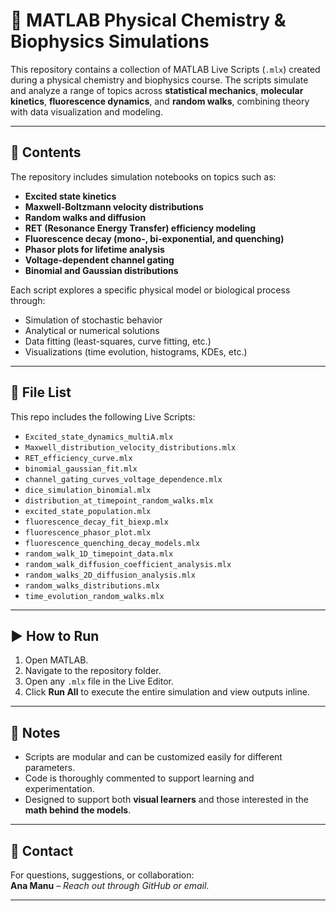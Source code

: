 # 🧪 MATLAB Physical Chemistry & Biophysics Simulations

This repository contains a collection of MATLAB Live Scripts (`.mlx`) created during a physical chemistry and biophysics course. The scripts simulate and analyze a range of topics across **statistical mechanics**, **molecular kinetics**, **fluorescence dynamics**, and **random walks**, combining theory with data visualization and modeling.

---

## 📂 Contents

The repository includes simulation notebooks on topics such as:

- **Excited state kinetics**
- **Maxwell-Boltzmann velocity distributions**
- **Random walks and diffusion**
- **RET (Resonance Energy Transfer) efficiency modeling**
- **Fluorescence decay (mono-, bi-exponential, and quenching)**
- **Phasor plots for lifetime analysis**
- **Voltage-dependent channel gating**
- **Binomial and Gaussian distributions**

Each script explores a specific physical model or biological process through:

- Simulation of stochastic behavior  
- Analytical or numerical solutions  
- Data fitting (least-squares, curve fitting, etc.)  
- Visualizations (time evolution, histograms, KDEs, etc.)

---

## 📁 File List

This repo includes the following Live Scripts:

- `Excited_state_dynamics_multiA.mlx`
- `Maxwell_distribution_velocity_distributions.mlx`
- `RET_efficiency_curve.mlx`
- `binomial_gaussian_fit.mlx`
- `channel_gating_curves_voltage_dependence.mlx`
- `dice_simulation_binomial.mlx`
- `distribution_at_timepoint_random_walks.mlx`
- `excited_state_population.mlx`
- `fluorescence_decay_fit_biexp.mlx`
- `fluorescence_phasor_plot.mlx`
- `fluorescence_quenching_decay_models.mlx`
- `random_walk_1D_timepoint_data.mlx`
- `random_walk_diffusion_coefficient_analysis.mlx`
- `random_walks_2D_diffusion_analysis.mlx`
- `random_walks_distributions.mlx`
- `time_evolution_random_walks.mlx`

---

## ▶️ How to Run

1. Open MATLAB.
2. Navigate to the repository folder.
3. Open any `.mlx` file in the Live Editor.
4. Click **Run All** to execute the entire simulation and view outputs inline.

---

## 📌 Notes

- Scripts are modular and can be customized easily for different parameters.
- Code is thoroughly commented to support learning and experimentation.
- Designed to support both **visual learners** and those interested in the **math behind the models**.

---

## 📧 Contact

For questions, suggestions, or collaboration:  
**Ana Manu** – *Reach out through GitHub or email*.

---

